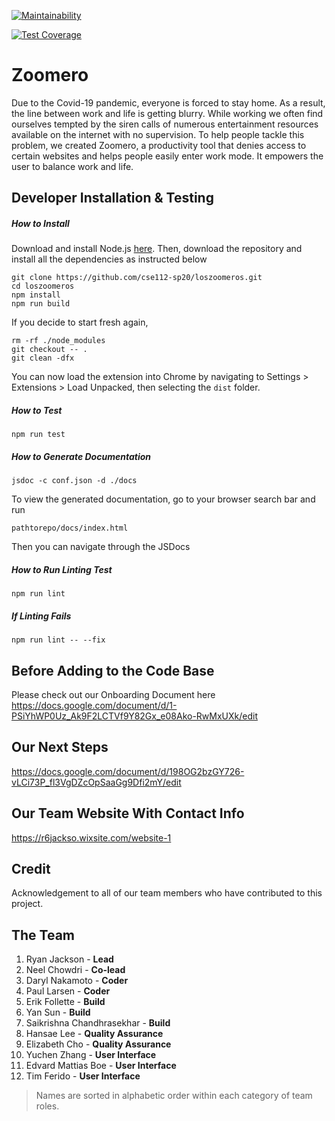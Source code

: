 [![Maintainability](https://api.codeclimate.com/v1/badges/a99a88d28ad37a79dbf6/maintainability)](https://codeclimate.com/github/codeclimate/codeclimate/maintainability)

[![Test Coverage](https://api.codeclimate.com/v1/badges/a99a88d28ad37a79dbf6/test_coverage)](https://codeclimate.com/github/codeclimate/codeclimate/test_coverage)
# Zoomero
Due to the Covid-19 pandemic, everyone is forced to stay home. As a result, the line between work and life is getting blurry. While working we often find ourselves tempted by the siren calls of numerous entertainment resources available on the internet with no supervision. 
To help people tackle this problem, we created Zoomero, a productivity tool that denies access to certain websites and helps people easily enter work mode. It empowers the user to balance work and life.

<!-- ## Installation instructions
To install this Google Chrome extension, download and install Node.js [here](https://nodejs.org/en/). Once installed, open a termnial (PowerShell for Windows) and `cd` into the project directory. Run `npm install` and then `npm run build` to install all dependencies and build the extension, respectively. You can now load the extension into Chrome by navigating to Settings > Extensions > Load Unpacked, then selecting the `dist` folder. -->

## Developer Installation & Testing

##### How to Install
Download and install Node.js [here](https://nodejs.org/en/). Then, download the repository and install all the dependencies as instructed below 
```
git clone https://github.com/cse112-sp20/loszoomeros.git
cd loszoomeros
npm install
npm run build
```
If you decide to start fresh again,
```
rm -rf ./node_modules
git checkout -- .
git clean -dfx
```
You can now load the extension into Chrome by navigating to Settings > Extensions > Load Unpacked, then selecting the `dist` folder.
##### How to Test
```
npm run test
```

##### How to Generate Documentation
```
jsdoc -c conf.json -d ./docs
```
To view the generated documentation, go to your browser search bar and run

```
pathtorepo/docs/index.html
```
Then you can navigate through the JSDocs

##### How to Run Linting Test
```
npm run lint
```
##### If Linting Fails
```
npm run lint -- --fix
```
## Before Adding to the Code Base
Please check out our Onboarding Document here https://docs.google.com/document/d/1-PSiYhWP0Uz_Ak9F2LCTVf9Y82Gx_e08Ako-RwMxUXk/edit
## Our Next Steps
https://docs.google.com/document/d/198OG2bzGY726-vLCi73P_fl3VgDZcOpSaaGg9Dfi2mY/edit

## Our Team Website With Contact Info
https://r6jackso.wixsite.com/website-1

## Credit

Acknowledgement to all of our team members who have contributed to this project.

## The Team
1. Ryan Jackson - **Lead**
2. Neel Chowdri - **Co-lead**
3. Daryl Nakamoto - **Coder**
4. Paul Larsen - **Coder**
5. Erik Follette - **Build**
6. Yan Sun - **Build**
7. Saikrishna Chandhrasekhar - **Build**
8. Hansae Lee - **Quality Assurance**
9. Elizabeth Cho - **Quality Assurance**
10. Yuchen Zhang - **User Interface**
11. Edvard Mattias Boe - **User Interface**
12. Tim Ferido - **User Interface**



> Names are sorted in alphabetic order within each category of team roles.
